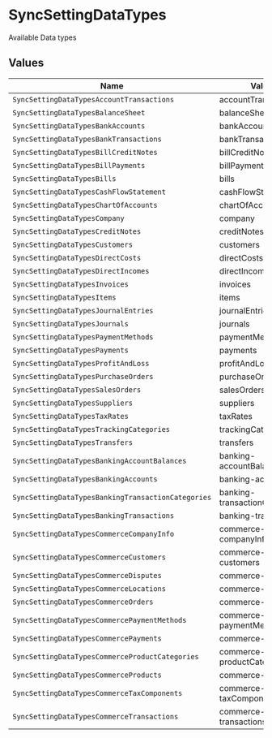 # SyncSettingDataTypes

Available Data types


## Values

| Name                                               | Value                                              |
| -------------------------------------------------- | -------------------------------------------------- |
| `SyncSettingDataTypesAccountTransactions`          | accountTransactions                                |
| `SyncSettingDataTypesBalanceSheet`                 | balanceSheet                                       |
| `SyncSettingDataTypesBankAccounts`                 | bankAccounts                                       |
| `SyncSettingDataTypesBankTransactions`             | bankTransactions                                   |
| `SyncSettingDataTypesBillCreditNotes`              | billCreditNotes                                    |
| `SyncSettingDataTypesBillPayments`                 | billPayments                                       |
| `SyncSettingDataTypesBills`                        | bills                                              |
| `SyncSettingDataTypesCashFlowStatement`            | cashFlowStatement                                  |
| `SyncSettingDataTypesChartOfAccounts`              | chartOfAccounts                                    |
| `SyncSettingDataTypesCompany`                      | company                                            |
| `SyncSettingDataTypesCreditNotes`                  | creditNotes                                        |
| `SyncSettingDataTypesCustomers`                    | customers                                          |
| `SyncSettingDataTypesDirectCosts`                  | directCosts                                        |
| `SyncSettingDataTypesDirectIncomes`                | directIncomes                                      |
| `SyncSettingDataTypesInvoices`                     | invoices                                           |
| `SyncSettingDataTypesItems`                        | items                                              |
| `SyncSettingDataTypesJournalEntries`               | journalEntries                                     |
| `SyncSettingDataTypesJournals`                     | journals                                           |
| `SyncSettingDataTypesPaymentMethods`               | paymentMethods                                     |
| `SyncSettingDataTypesPayments`                     | payments                                           |
| `SyncSettingDataTypesProfitAndLoss`                | profitAndLoss                                      |
| `SyncSettingDataTypesPurchaseOrders`               | purchaseOrders                                     |
| `SyncSettingDataTypesSalesOrders`                  | salesOrders                                        |
| `SyncSettingDataTypesSuppliers`                    | suppliers                                          |
| `SyncSettingDataTypesTaxRates`                     | taxRates                                           |
| `SyncSettingDataTypesTrackingCategories`           | trackingCategories                                 |
| `SyncSettingDataTypesTransfers`                    | transfers                                          |
| `SyncSettingDataTypesBankingAccountBalances`       | banking-accountBalances                            |
| `SyncSettingDataTypesBankingAccounts`              | banking-accounts                                   |
| `SyncSettingDataTypesBankingTransactionCategories` | banking-transactionCategories                      |
| `SyncSettingDataTypesBankingTransactions`          | banking-transactions                               |
| `SyncSettingDataTypesCommerceCompanyInfo`          | commerce-companyInfo                               |
| `SyncSettingDataTypesCommerceCustomers`            | commerce-customers                                 |
| `SyncSettingDataTypesCommerceDisputes`             | commerce-disputes                                  |
| `SyncSettingDataTypesCommerceLocations`            | commerce-locations                                 |
| `SyncSettingDataTypesCommerceOrders`               | commerce-orders                                    |
| `SyncSettingDataTypesCommercePaymentMethods`       | commerce-paymentMethods                            |
| `SyncSettingDataTypesCommercePayments`             | commerce-payments                                  |
| `SyncSettingDataTypesCommerceProductCategories`    | commerce-productCategories                         |
| `SyncSettingDataTypesCommerceProducts`             | commerce-products                                  |
| `SyncSettingDataTypesCommerceTaxComponents`        | commerce-taxComponents                             |
| `SyncSettingDataTypesCommerceTransactions`         | commerce-transactions                              |